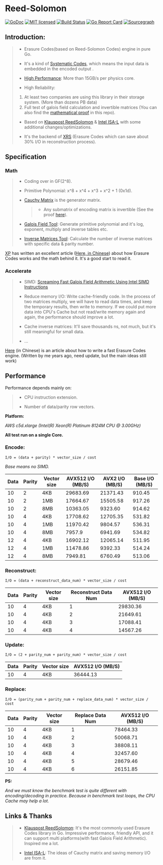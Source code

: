 # Reed-Solomon

[![GoDoc][1]][2] [![MIT licensed][3]][4] [![Build Status][5]][6] [![Go Report Card][7]][8] [![Sourcegraph][9]][10]

[1]: https://godoc.org/github.com/templexxx/reedsolomon?status.svg
[2]: https://godoc.org/github.com/templexxx/reedsolomon
[3]: https://img.shields.io/badge/license-MIT-blue.svg
[4]: LICENSE
[5]: https://github.com/templexxx/reedsolomon/workflows/unit-test/badge.svg
[6]: https://github.com/templexxx/reedsolomon
[7]: https://goreportcard.com/badge/github.com/templexxx/reedsolomon
[8]: https://goreportcard.com/report/github.com/templexxx/reedsolomon
[9]: https://sourcegraph.com/github.com/templexxx/reedsolomon/-/badge.svg
[10]: https://sourcegraph.com/github.com/templexxx/reedsolomon?badge


## Introduction:

>- Erasure Codes(based on Reed-Solomon Codes) engine in pure Go.
>
>- It's a kind of [Systematic Codes](https://en.wikipedia.org/wiki/Systematic_code), which means 
the input data is embedded in the encoded output .
>
>- [High Performance](https://github.com/templexxx/reedsolomon#performance): More than 15GB/s per physics core. 
>
>- High Reliability: 
>  1. At least two companies are using this library in their storage system.
    (More than dozens PB data)
>  2. Full test of galois field calculation and invertible matrices
>   (You can also find the [mathematical proof](invertible.jpg) in this repo).
>
>- Based on [Klauspost ReedSolomon](https://github.com/klauspost/reedsolomon) 
& [Intel ISA-L](https://github.com/01org/isa-l) with some additional changes/optimizations.
>
>- It's the backend of [XRS](https://github.com/templexxx/xrs) (Erasure Codes
which can save about 30% I/O in reconstruction process).

## Specification
### Math

>- Coding over in GF(2^8).
>
>- Primitive Polynomial: x^8 + x^4 + x^3 + x^2 + 1 (0x1d).
>
>- [Cauchy Matrix](matrix.go) is the generator matrix.
>   >-  Any submatrix of encoding matrix is invertible (See the proof [here](invertible.jpg)). 
>
>- [Galois Field Tool](mathtool/gentbls/gentbls.go): Generate primitive polynomial 
and it's log, exponent, multiply and inverse tables etc. 
>
>- [Inverse Matrices Tool](mathtool/cntinverse/cntinverse.go): Calculate the number of inverse matrices 
with specific data & parity number.
>

[XP](https://github.com/drmingdrmer) has written an excellent article ([Here, in Chinese](http://drmingdrmer.github.io/tech/distributed/2017/02/01/ec.html)) about how
Erasure Codes works and the math behind it. It's a good start to read it.

### Accelerate

>- SIMD: [Screaming Fast Galois Field Arithmetic Using Intel SIMD Instructions](http://web.eecs.utk.edu/~jplank/plank/papers/FAST-2013-GF.html)
>
>- Reduce memory I/O: Write cache-friendly code. In the process of two matrices multiply, we will have to
read data times, and keep the temporary results, then write to memory. If we could put more data into
CPU's Cache but not read/write memory again and again, the performance should
improve a lot. 
>
>- Cache inverse matrices: It'll save thousands ns, not much, but it's still meaningful
for small data.
>
>- ...

[Here](http://www.templex.xyz/blog/101/reedsolomon.html) (in Chinese) is an article about
how to write a fast Erasure Codes engine. 
(Written by me years ago, need update, but the main ideas still work)

## Performance

Performance depends mainly on:

>- CPU instruction extension.
>
>- Number of data/parity row vectors.

**Platform:** 

*AWS c5d.xlarge (Intel(R) Xeon(R) Platinum 8124M CPU @ 3.00GHz)*

**All test run on a single Core.**

### Encode:

`I/O = (data + parity) * vector_size / cost`

*Base means no SIMD.*

| Data  | Parity  | Vector size | AVX512 I/O (MB/S) |  AVX2 I/O (MB/S) |Base I/O (MB/S) |
|-------|---------|-------------|-------------|---------------|---------------|
|10|2|4KB|       29683.69   |    21371.43      |   910.45       |
|10|2|1MB|     17664.67    |    	15505.58      |   917.26       |
|10|2|8MB|      10363.05    |      9323.60     |    914.62      |
|10|4|4KB|      17708.62    |      12705.35    |    531.82      |
|10|4|1MB|     11970.42    |     9804.57     |  536.31        |
|10|4|8MB|      7957.9    |      6941.69     |    534.82      |
|12|4|4KB|      16902.12    |       12065.14   |  511.95        |
|12|4|1MB|      11478.86   |   9392.33       |   514.24       |
|12|4|8MB|       7949.81   |   6760.49        |    513.06      |

### Reconstruct:

`I/O = (data + reconstruct_data_num) * vector_size / cost`

| Data  | Parity  | Vector size | Reconstruct Data Num |  AVX512 I/O (MB/S) |
|-------|---------|-------------|-------------|---------------|
|10|4|4KB| 1         |      29830.36    |
|10|4|4KB| 2        |     21649.61     |  
|10|4|4KB| 3         |     17088.41      | 
|10|4|4KB| 4         |    14567.26       | 

### Update:

`I/O = (2 + parity_num + parity_num) * vector_size / cost`

| Data  | Parity  | Vector size | AVX512 I/O (MB/S) |
|-------|---------|-------------|-------------|
|10|4|4KB|      36444.13    |

### Replace:

`I/O = (parity_num + parity_num + replace_data_num) * vector_size / cost`

| Data  | Parity  | Vector size | Replace Data Num |  AVX512 I/O (MB/S) |
|-------|---------|-------------|-------------|---------------|
|10|4|4KB| 1         |  78464.33        |  
|10|4|4KB| 2        |     50068.71     |   
|10|4|4KB| 3         |   38808.11        |  
|10|4|4KB| 4         |    32457.60       |     
|10|4|4KB| 5         |  28679.46         |  
|10|4|4KB| 6         |    26151.85       |   

**PS:**

*And we must know the benchmark test is quite different with encoding/decoding in practice.
Because in benchmark test loops, the CPU Cache may help a lot.*

## Links & Thanks
>- [Klauspost ReedSolomon](https://github.com/klauspost/reedsolomon): It's the
most commonly used Erasure Codes library in Go. Impressive performance, friendly API, 
and it can support multi platforms(with fast Galois Field Arithmetic). Inspired me a lot.
>
>- [Intel ISA-L](https://github.com/01org/isa-l): The ideas of Cauchy matrix and saving memory
I/O are from it.
